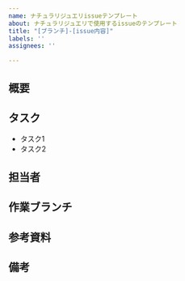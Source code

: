 ```yaml
---
name: ナチュラリジュエリissueテンプレート
about: ナチュラリジュエリで使用するissueのテンプレート
title: "[ブランチ]-[issue内容]"
labels: ''
assignees: ''

---
```


## 概要

## タスク
- タスク1
- タスク2

## 担当者

## 作業ブランチ

## 参考資料

## 備考
